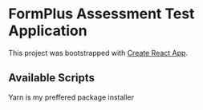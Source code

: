 # FormPlus Assessment Test Application

This project was bootstrapped with [Create React App](https://github.com/facebook/create-react-app).

## Available Scripts

Yarn is my preffered package installer